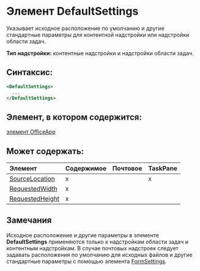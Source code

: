 
# Элемент DefaultSettings
Указывает исходное расположение по умолчанию и другие стандартные параметры для контентной надстройки или надстройки области задач.

 **Тип надстройки:** контентные надстройки и надстройки области задач.


## Синтаксис:


```XML
<DefaultSettings>
  ...
</DefaultSettings>
```


## Элемент, в котором содержится:

[элемент OfficeApp](../../reference/manifest/officeapp.md)


## Может содержать:



|**Элемент**|**Содержимое**|**Почтовое**|**TaskPane**|
|:-----|:-----|:-----|:-----|
|[SourceLocation](../../reference/manifest/sourcelocation.md)|x||x|
|[RequestedWidth](../../reference/manifest/requestedwidth.md)|x|||
|[RequestedHeight](../../reference/manifest/requestedheight.md)|x|||

## Замечания

Исходное расположение и другие параметры в элементе **DefaultSettings** применяются только к надстройкам области задач и контентным надстройкам. В случае почтовых надстроек следует задавать расположения по умолчанию для исходных файлов и другие стандартные параметры с помощью элемента [FormSettings](../../reference/manifest/formsettings.md).


